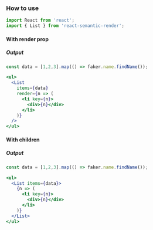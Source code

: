 ### How to use

```jsx static
import React from 'react';
import { List } from 'react-semantic-render';
```

#### With render prop
##### Output

```jsx
const data = [1,2,3].map(() => faker.name.findName());

<ul>
  <List 
    items={data}
    render={n => (
      <li key={n}>
        <div>{n}</div>
      </li>
    )}
  />
</ul>
```

#### With children
##### Output

```jsx
const data = [1,2,3].map(() => faker.name.findName());

<ul>
  <List items={data}>
    {n => (
      <li key={n}>
        <div>{n}</div>
      </li>
    )}
  </List>
</ul>
```
